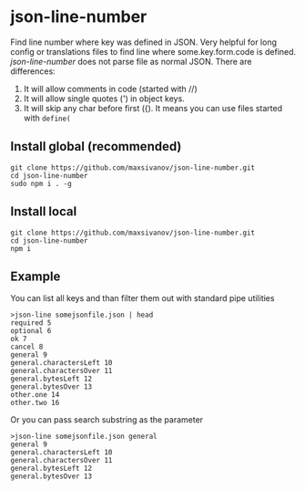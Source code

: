 # json-line-number
Find line number where key was defined in JSON. Very helpful for long config or translations files to find line where some.key.form.code is defined. 
*json-line-number* does not parse file as normal JSON. There are differences:
1. It will allow comments in code (started with //)
2. It will allow single quotes (') in object keys.
3. It will skip any char before first ({). It means you can use files started with `define(`

## Install global (recommended) 

```
git clone https://github.com/maxsivanov/json-line-number.git
cd json-line-number
sudo npm i . -g
```

## Install local

```
git clone https://github.com/maxsivanov/json-line-number.git
cd json-line-number
npm i
```

## Example 

You can list all keys and than filter them out with standard pipe utilities

```
>json-line somejsonfile.json | head
required 5
optional 6
ok 7
cancel 8
general 9
general.charactersLeft 10
general.charactersOver 11
general.bytesLeft 12
general.bytesOver 13
other.one 14
other.two 16
```

Or you can pass search substring as the parameter 

```
>json-line somejsonfile.json general 
general 9
general.charactersLeft 10
general.charactersOver 11
general.bytesLeft 12
general.bytesOver 13
```
